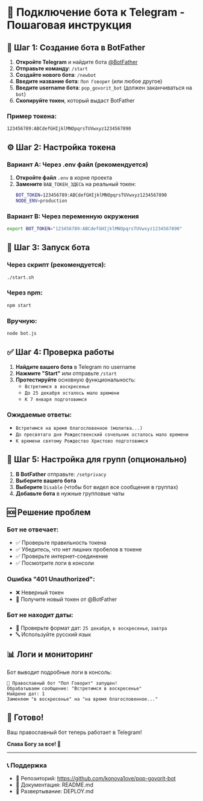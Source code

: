 # 🤖 Подключение бота к Telegram - Пошаговая инструкция

## 📱 Шаг 1: Создание бота в BotFather

1. **Откройте Telegram** и найдите бота [@BotFather](https://t.me/botfather)
2. **Отправьте команду**: `/start` 
3. **Создайте нового бота**: `/newbot`
4. **Введите название бота**: `Поп Говорит` (или любое другое)
5. **Введите username бота**: `pop_govorit_bot` (должен заканчиваться на `bot`)
6. **Скопируйте токен**, который выдаст BotFather

### Пример токена:
```
123456789:ABCdefGHIjklMNOpqrsTUVwxyz1234567890
```

## ⚙️ Шаг 2: Настройка токена

### Вариант A: Через .env файл (рекомендуется)
1. **Откройте файл** `.env` в корне проекта
2. **Замените** `ВАШ_ТОКЕН_ЗДЕСЬ` на реальный токен:
   ```bash
   BOT_TOKEN=123456789:ABCdefGHIjklMNOpqrsTUVwxyz1234567890
   NODE_ENV=production
   ```

### Вариант B: Через переменную окружения
```bash
export BOT_TOKEN="123456789:ABCdefGHIjklMNOpqrsTUVwxyz1234567890"
```

## 🚀 Шаг 3: Запуск бота

### Через скрипт (рекомендуется):
```bash
./start.sh
```

### Через npm:
```bash
npm start
```

### Вручную:
```bash
node bot.js
```

## ✅ Шаг 4: Проверка работы

1. **Найдите вашего бота** в Telegram по username
2. **Нажмите "Start"** или отправьте `/start`
3. **Протестируйте** основную функциональность:
   - `Встретимся в воскресенье`
   - `До 25 декабря осталось мало времени`
   - `К 7 января подготовимся`

### Ожидаемые ответы:
- `Встретимся на время благословенное (молитва...)`
- `До пресвятаго дня Рождественский сочельник осталось мало времени`
- `К времени святому Рождество Христово подготовимся`

## 🔧 Шаг 5: Настройка для групп (опционально)

1. **В BotFather** отправьте: `/setprivacy`
2. **Выберите вашего бота**
3. **Выберите** `Disable` (чтобы бот видел все сообщения в группах)
4. **Добавьте бота** в нужные групповые чаты

## 🆘 Решение проблем

### Бот не отвечает:
- ✅ Проверьте правильность токена
- ✅ Убедитесь, что нет лишних пробелов в токене
- ✅ Проверьте интернет-соединение
- ✅ Посмотрите логи в консоли

### Ошибка "401 Unauthorized":
- ❌ Неверный токен
- 🔄 Получите новый токен от @BotFather

### Бот не находит даты:
- 📝 Проверьте формат дат: `25 декабря`, `в воскресенье`, `завтра`
- 🔤 Используйте русский язык

## 📊 Логи и мониторинг

Бот выводит подробные логи в консоль:
```
🤖 Православный бот "Поп Говорит" запущен!
Обрабатываем сообщение: "Встретимся в воскресенье"
Найдено дат: 1
Заменяем "в воскресенье" на "на время благословенное..."
```

## 🎉 Готово!

Ваш православный бот теперь работает в Telegram!

**Слава Богу за все! 🙏**

---

### 📞 Поддержка

- 📁 Репозиторий: https://github.com/konova1ove/pop-govorit-bot
- 📖 Документация: README.md
- 🔧 Развертывание: DEPLOY.md